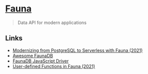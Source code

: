 # [Fauna](https://fauna.com/)

> Data API for modern applications

## Links

- [Modernizing from PostgreSQL to Serverless with Fauna (2021)](https://fauna.com/blog/modernizing-from-postgresql-to-serverless-with-fauna-part-1)
- [Awesome FaunaDB](https://github.com/n400/awesome-faunadb)
- [FaunaDB JavaScript Driver](https://github.com/fauna/faunadb-js)
- [User-defined Functions in Fauna (2021)](https://www.learnwithjason.dev/user-defined-functions-in-fauna)
